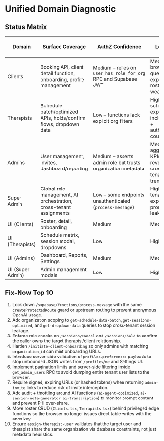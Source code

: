 # Unified Domain Diagnostic

## Status Matrix

| Domain | Surface Coverage | AuthZ Confidence | Data Leakage Risk | Automation/AI Risk | Overall Status |
| --- | --- | --- | --- | --- | --- |
| Clients | Booking API, client detail function, onboarding, profile management | Medium – relies on `user_has_role_for_org` RPC and Supabase JWT | Medium – browser queries expose full roster if RLS weakens | Low – limited AI usage | 🟡 Needs Guardrails |
| Therapists | Schedule batch/optimized APIs, holds/confirm flows, dropdown data | Low – functions lack explicit org filters | High – schedule exports include PHI + authorization counts | Medium – booking automation depends on caller-supplied offsets | 🔴 Immediate Risk |
| Admins | User management, invites, dashboard/reporting | Medium – asserts admin role but trusts organization metadata | Medium – aggregated KPIs may reveal cross-tenant trends | Low – minimal AI use | 🟡 Needs Guardrails |
| Super Admin | Global role management, AI orchestration, cross-tenant assignments | Low – some endpoints unauthenticated (`process-message`) | High – multi-tenant exports + AI prompts can leak PHI | High – GPT integrations without redaction | 🔴 Immediate Risk |
| UI (Clients) | Roster, detail, onboarding | Medium | Medium | Low | 🟡 |
| UI (Therapists) | Schedule matrix, session modal, dropdowns | Low | High | Medium | 🔴 |
| UI (Admins) | Dashboard, Reports, Settings | Medium | Medium | Low | 🟡 |
| UI (Super Admin) | Admin management modals | Low | High | Medium | 🔴 |

## Fix-Now Top 10
1. Lock down `/supabase/functions/process-message` with the same `createProtectedRoute` guard or upstream routing to prevent anonymous OpenAI usage.
2. Add organization scoping to `get-schedule-data-batch`, `get-sessions-optimized`, and `get-dropdown-data` queries to stop cross-tenant session leakage.
3. Enforce role checks on `/sessions/cancel` and `/sessions/hold` to confirm the caller owns the target therapist/client relationship.
4. Harden `/initiate-client-onboarding` so only admins with matching `organization_id` can mint onboarding URLs.
5. Introduce server-side validation of `profiles.preferences` payloads to stop unbounded JSON writes from `/profiles/me` and Settings UI.
6. Implement pagination limits and server-side filtering inside `get_admin_users` RPC to avoid dumping entire tenant user lists to the browser.
7. Require signed, expiring URLs (or hashed tokens) when returning `admin-invite` links to reduce risk of invite interception.
8. Add audit + throttling around AI functions (`ai-agent-optimized`, `ai-session-note-generator`, `ai-transcription`) to monitor prompt content and prevent PHI over-share.
9. Move roster CRUD (`Clients.tsx`, `Therapists.tsx`) behind privileged edge functions so the browser no longer issues direct table writes with the anon key.
10. Ensure `assign-therapist-user` validates that the target user and therapist share the same organization via database constraints, not just metadata heuristics. 

